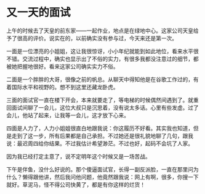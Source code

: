 # 又一天的面试

上午的时候去了天皇的前东家——一起作业，地点是在绿地中心。这家公司天皇给予了很高的评价。说实在的，以前确实没有参与过，今天来还是第一次。

一面是一位漂亮的小姐姐，这让我很惊讶，小小年纪就能到如此地位，看来水平很不错。交流过程中，确实也显示出了不俗的实力，有很多我都没注意过的细节，都被她把握地很好。看来这家公司确实实力不俗。

二面是一个胖胖的大哥，很像之前的帆总。从聊天中得知他是在谷歌工作过的，有着国际水平和视野的。想不到这里还藏龙卧虎。

三面的面试官一直在楼下开会，本来就要走了，等电梯的时候偶然间遇到了。就重回面试间聊了一会儿，这位大叔只是沉思着，没有说太多话。心里有些发虚。过了会儿，他站了起来，让我等一会儿，这才放下心来。

四面是人力了，人力小姐姐很直白地跟我说：你这履历不好看。其实我也知道，但是走到了这一步，所有后果都是自己承担。不过她还是很礼貌地聊了几句，跟我说：最迟周四给你结果。不过我估计希望渺茫。不过也好，起码不会坑了人家。

因为我已经打定主意了，说不定明年这个时候又是一场苦战。

下午是伴鱼，没什么好说的。那个傻逼面试官，长得一副反派脸，一直在那里问为什么？懒得跟他讲，然后我问他问题，他竟然跟我说：网上有啊，很多，你搜一下就好。草泥马，怪不得公司快黄了，都是有你这样的烂货！